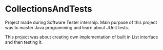 # CollectionsAndTests
Project made during Software Tester intership.
Main purpose of this project was to master Java programming and learn about JUnit tests.

This project was about creating own implementation of built in List interface and then testing it.
